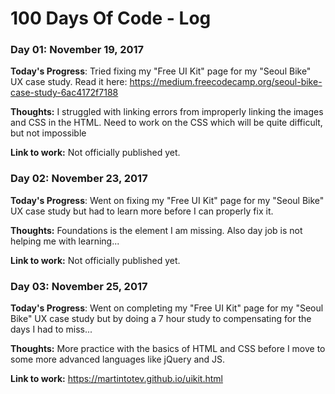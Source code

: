 # 100 Days Of Code - Log

### Day 01: November 19, 2017
<!-- ##### (delete me or comment me out) -->

**Today's Progress**: Tried fixing my "Free UI Kit" page for my "Seoul Bike" UX case study. Read it here: https://medium.freecodecamp.org/seoul-bike-case-study-6ac4172f7188

**Thoughts:** I struggled with linking errors from improperly linking the images and CSS in the HTML. Need to work on the CSS which will be quite difficult, but not impossible

**Link to work:** Not officially published yet.

### Day 02: November 23, 2017
<!-- ##### (delete me or comment me out) -->

**Today's Progress**: Went on fixing my "Free UI Kit" page for my "Seoul Bike" UX case study but had to learn more before I can properly fix it.

**Thoughts:** Foundations is the element I am missing. Also day job is not helping me with learning...

**Link to work:** Not officially published yet.

### Day 03: November 25, 2017

**Today's Progress**: Went on completing my "Free UI Kit" page for my "Seoul Bike" UX case study but by doing a 7 hour study to compensating for the days I had to miss...

**Thoughts:** More practice with the basics of HTML and CSS before I move to some more advanced languages like jQuery and JS.

**Link to work:** https://martintotev.github.io/uikit.html
